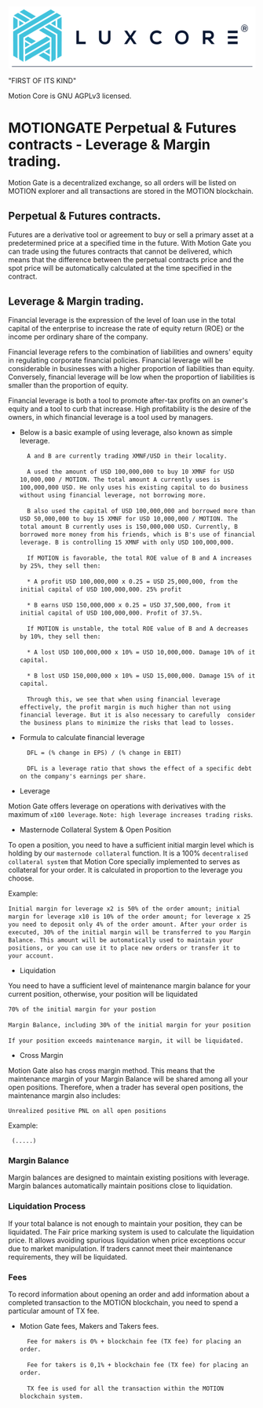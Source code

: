 ![MOTION Logo](../src/qt/res/images/motion_logo_horizontal.png)

"FIRST OF ITS KIND"

Motion Core is GNU AGPLv3 licensed.

MOTIONGATE Perpetual & Futures contracts - Leverage & Margin trading.
==================================================================

Motion Gate is a decentralized exchange, so all orders will be listed on MOTION explorer and all transactions are stored in the MOTION blockchain. 

## Perpetual & Futures contracts.

Futures are a derivative tool or agreement to buy or sell a primary asset at a predetermined price at a specified time in the future. With Motion Gate you can trade using the futures contracts that cannot be delivered, which means that the difference between the perpetual contracts price and the spot price will be automatically calculated at the time specified in the contract.

## Leverage & Margin trading.

Financial leverage is the expression of the level of loan use in the total capital of the enterprise to increase the rate of equity return (ROE) or the income per ordinary share of the company.

Financial leverage refers to the combination of liabilities and owners' equity in regulating corporate financial policies. Financial leverage will be considerable in businesses with a higher proportion of liabilities than equity. Conversely, financial leverage will be low when the proportion of liabilities is smaller than the proportion of equity.

Financial leverage is both a tool to promote after-tax profits on an owner's equity and a tool to curb that increase. High profitability is the desire of the owners, in which financial leverage is a tool used by managers.


* Below is a basic example of using leverage, also known as simple leverage.


        A and B are currently trading XMNF/USD in their locality.
        
        A used the amount of USD 100,000,000 to buy 10 XMNF for USD 10,000,000 / MOTION. The total amount A currently uses is 100,000,000 USD. He only uses his existing capital to do business without using financial leverage, not borrowing more.
        
        B also used the capital of USD 100,000,000 and borrowed more than USD 50,000,000 to buy 15 XMNF for USD 10,000,000 / MOTION. The total amount B currently uses is 150,000,000 USD. Currently, B borrowed more money from his friends, which is B's use of financial leverage. B is controlling 15 XMNF with only USD 100,000,000.
        
        If MOTION is favorable, the total ROE value of B and A increases by 25%, they sell then:
        
        * A profit USD 100,000,000 x 0.25 = USD 25,000,000, from the initial capital of USD 100,000,000. 25% profit
        
        * B earns USD 150,000,000 x 0.25 = USD 37,500,000, from it initial capital of USD 100,000,000. Profit of 37.5%.
        
        If MOTION is unstable, the total ROE value of B and A decreases by 10%, they sell then:
        
        * A lost USD 100,000,000 x 10% = USD 10,000,000. Damage 10% of it capital.
        
        * B lost USD 150,000,000 x 10% = USD 15,000,000. Damage 15% of it capital.
        
        Through this, we see that when using financial leverage effectively, the profit margin is much higher than not using financial leverage. But it is also necessary to carefully  consider the business plans to minimize the risks that lead to losses.
        
    
* Formula to calculate financial leverage

        DFL = (% change in EPS) / (% change in EBIT)

        DFL is a leverage ratio that shows the effect of a specific debt on the company's earnings per share.

* Leverage
        
Motion Gate offers leverage on operations with derivatives with the maximum of `x100 leverage`. `Note: high leverage increases trading risks`.

* Masternode Collateral System & Open Position

To open a position, you need to have a sufficient initial margin level which is holding by our `masternode collateral` function. It is a 100% `decentralised collateral system` that Motion Core specially implemented to serves as collateral for your order. It is calculated in proportion to the leverage you choose. 

Example:

    Initial margin for leverage x2 is 50% of the order amount; initial margin for leverage x10 is 10% of the order amount; for leverage x 25 you need to deposit only 4% of the order amount. After your order is executed, 30% of the initial margin will be transferred to you Margin Balance. This amount will be automatically used to maintain your positions, or you can use it to place new orders or transfer it to your account.

* Liquidation

You need to have a sufficient level of maintenance margin balance for your current position, otherwise, your position will be liquidated

    70% of the initial margin for your postion
    
    Margin Balance, including 30% of the initial margin for your position

    If your position exceeds maintenance margin, it will be liquidated. 
    
* Cross Margin
 
Motion Gate also has cross margin method. This means that the maintenance margin of your Margin Balance will be shared among all your open positions. Therefore, when a trader has several open positions, the maintenance margin also includes:

    Unrealized positive PNL on all open positions

Example:

     (.....)
 
### Margin Balance

Margin balances are designed to maintain existing positions with leverage. Margin balances automatically maintain positions close to liquidation.

### Liquidation Process

If your total balance is not enough to maintain your position, they can be liquidated. The Fair price marking system is used to calculate the liquidation price. It allows avoiding spurious liquidation when price exceptions occur due to market manipulation. If traders cannot meet their maintenance requirements, they will be liquidated.

### Fees

To record information about opening an order and add information about a completed transaction to the MOTION blockchain, you need to spend a particular amount of TX fee.


* Motion Gate fees, Makers and Takers fees.

        Fee for makers is 0% + blockchain fee (TX fee) for placing an order.

        Fee for takers is 0,1% + blockchain fee (TX fee) for placing an order. 
        
        TX fee is used for all the transaction within the MOTION blockchain system.
